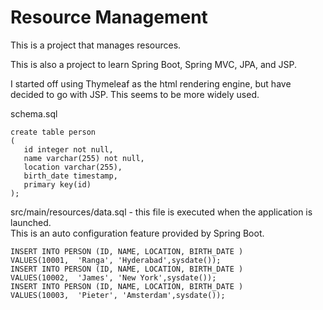 # Resource Management
This is a project that manages resources.  

This is also a project to learn Spring Boot, Spring MVC, JPA, and JSP.  
    
I started off using Thymeleaf as the html rendering engine, but have decided to go with JSP. This seems to be more
widely used.

schema.sql
```$xslt
create table person
(
   id integer not null,
   name varchar(255) not null,
   location varchar(255),
   birth_date timestamp,
   primary key(id)
);
```
src/main/resources/data.sql - this file is executed when the application is launched.  
This is an auto configuration feature provided by Spring Boot.
```$xslt
INSERT INTO PERSON (ID, NAME, LOCATION, BIRTH_DATE ) 
VALUES(10001,  'Ranga', 'Hyderabad',sysdate());
INSERT INTO PERSON (ID, NAME, LOCATION, BIRTH_DATE ) 
VALUES(10002,  'James', 'New York',sysdate());
INSERT INTO PERSON (ID, NAME, LOCATION, BIRTH_DATE ) 
VALUES(10003,  'Pieter', 'Amsterdam',sysdate());
```
